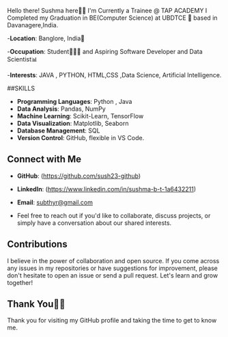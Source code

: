 Hello there! Sushma here👋🏻
I'm Currently a Trainee @ TAP ACADEMY
I Completed my Graduation in BE(Computer Science) at UBDTCE 🏫 based in Davanagere,India.


-**Location**: Banglore, India📍

-**Occupation**: Student👩🏻‍🎓 and Aspiring Software Developer and Data Scientist📊

-**Interests**: JAVA , PYTHON, HTML,CSS ,Data Science,  Artificial Intelligence.

##SKILLS
- **Programming Languages**: Python , Java
- **Data Analysis**: Pandas, NumPy
- **Machine Learning**: Scikit-Learn, TensorFlow
- **Data Visualization**: Matplotlib, Seaborn
- **Database Management**: SQL
- **Version Control**: GitHub,
                       flexible in VS Code.

## Connect with Me
- **GitHub**: (https://github.com/sush23-github)
- **LinkedIn**: (https://www.linkedin.com/in/sushma-b-t-1a6432211)
- **Email**: subthyr@gmail.com
  
- Feel free to reach out if you'd like to collaborate, discuss projects, or simply have a conversation about our shared interests.

## Contributions
I believe in the power of collaboration and open source. If you come across any issues in my repositories or have suggestions for improvement, please don't hesitate to open an issue or send a pull request. Let's learn and grow together!

## Thank You🙏🏻
Thank you for visiting my GitHub profile and taking the time to get to know me.




